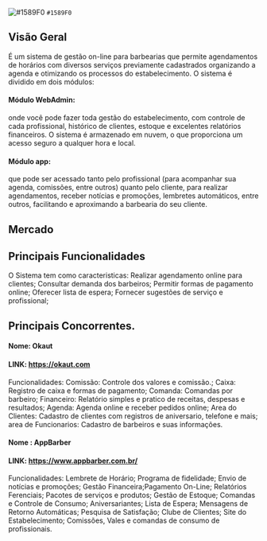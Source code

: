 
![#1589F0](Quattuor) `#1589F0`

## Visão Geral 
É um sistema de gestão on-line para barbearias que permite agendamentos de horários
com diversos serviços previamente cadastrados organizando a agenda e otimizando os processos do estabelecimento.
O sistema é dividido em dois módulos:
#### Módulo WebAdmin:
onde você pode fazer toda gestão do estabelecimento, com controle de cada profissional, histórico 
de clientes, estoque e excelentes relatórios financeiros. O sistema é armazenado em nuvem, o que proporciona um acesso seguro a qualquer hora e local.
#### Módulo app:
que pode ser acessado tanto pelo profissional (para acompanhar sua agenda, comissões, entre outros) quanto 
pelo cliente, para realizar agendamentos, receber notícias e promoções, lembretes automáticos, entre outros, facilitando e aproximando a barbearia do seu cliente.

## Mercado 

## Principais Funcionalidades 
O Sistema tem como caracteristicas:
Realizar agendamento online para clientes;
Consultar demanda dos barbeiros;
Permitir formas de pagamento online;
Oferecer lista de espera;
Fornecer sugestões de serviço e profissional;


## Principais Concorrentes. 

#### Nome: Okaut 
#### LINK: https://okaut.com
Funcionalidades: 
Comissão: Controle dos valores e comissão.;
Caixa: Registro de caixa e formas de pagamento;
Comanda: Comandas por barbeiro;
Financeiro: Relatório simples e pratico de receitas, despesas e resultados;
Agenda: Agenda online e receber pedidos online;
Area do Clientes: Cadastro de clientes com registros de aniversario, telefone e mais; area de Funcionarios: Cadastro de barbeiros e suas informações.

#### Nome :  AppBarber 
#### LINK:  https://www.appbarber.com.br/
Funcionalidades: Lembrete de Horário; Programa de fidelidade; Envio de notícias e promoções; Gestão Financeira;Pagamento On-Line; Relatórios Ferenciais; Pacotes de serviços e produtos; Gestão de Estoque; Comandas e Controle de Consumo;
Aniversariantes; Lista de Espera; Mensagens de Retorno Automáticas; Pesquisa de Satisfação; Clube de Clientes; Site do Estabelecimento; Comissões, Vales e comandas de consumo de profissionais.

